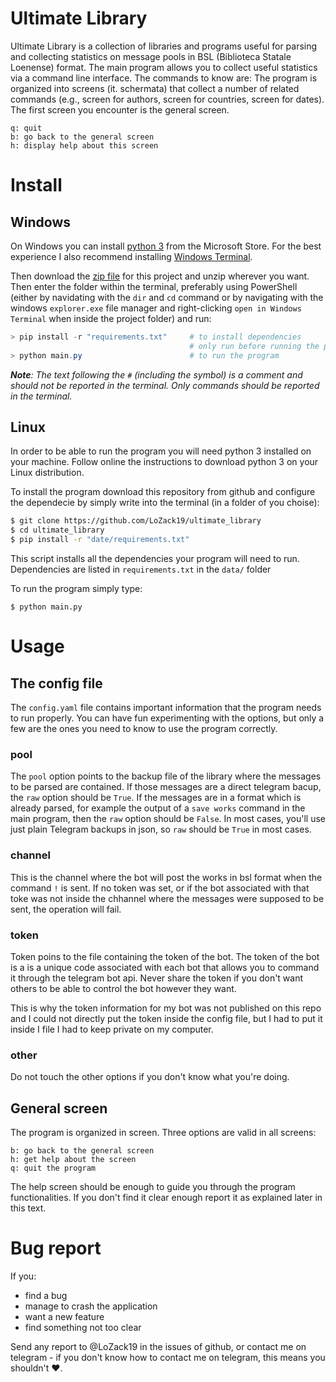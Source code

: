 # Ultimate Library

Ultimate Library is a collection of libraries and programs useful for parsing and collecting statistics on message pools in BSL (Biblioteca Statale Loenense) format. The main program allows you to collect useful statistics via a command line interface. The commands to know are:
The program is organized into screens (it. schermata) that collect a number of related commands (e.g., screen for authors, screen for countries, screen for dates). The first screen you encounter is the general screen.
```
q: quit
b: go back to the general screen
h: display help about this screen
```

# Install

## Windows

On Windows you can install [python 3](https://www.microsoft.com/en-us/p/python-39/9p7qfqmjrfp7) from the Microsoft Store. For the best experience I also recommend installing [Windows Terminal](https://www.microsoft.com/en-us/p/windows-terminal/9n0dx20hk701?rtc=1&activetab=pivot:overviewtab).

Then download the [zip file](https://github.com/LoZack19/ultimate_library/archive/refs/heads/master.zip) for this project and unzip wherever you want. Then enter the folder within the terminal, preferably using PowerShell (either by navidating with the `dir` and `cd` command or by navigating with the windows `explorer.exe` file manager and right-clicking `open in Windows Terminal` when inside the project folder) and run:

```PowerShell
> pip install -r "requirements.txt"     # to install dependencies
                                        # only run before running the program for the firs time
> python main.py                        # to run the program
```

_**Note**: The text following the `#` (including the symbol) is a comment and should not be reported in the terminal.
Only commands should be reported in the terminal._

## Linux

In order to be able to run the program you will need python 3 installed on your machine. Follow online the instructions to download python 3 on your Linux distribution.

To install the program download this repository from github and configure the dependecie by simply write into the terminal (in a folder of you choise):
```bash
$ git clone https://github.com/LoZack19/ultimate_library
$ cd ultimate_library
$ pip install -r "date/requirements.txt"
```

This script installs all the dependencies your program will need to run. Dependencies are listed in `requirements.txt` in the `data/` folder

To run the program simply type:
```
$ python main.py
```

# Usage

## The config file

The `config.yaml` file contains important information that the program needs to run properly. You can have fun experimenting with the options, but only a few are the ones you need to know to use the program correctly.

### pool

The `pool` option points to the backup file of the library where the messages to be parsed are contained. If those messages are a direct telegram bacup, the `raw` option should be `True`. If the messages are in a format which is already parsed, for example the output of a `save works` command in the main program, then the `raw` option should be `False`. In most cases, you'll use just plain Telegram backups in json, so `raw` should be `True` in most cases.

### channel

This is the channel where the bot will post the works in bsl format when the command `!` is sent. If no token was set, or if the bot associated with that toke was not inside the chhannel where the messages were supposed to be sent, the operation will fail.

### token

Token poins to the file containing the token of the bot. The token of the bot is a is a unique code associated with each bot that allows you to command it through the telegram bot api. Never share the token if you don't want others to be able to control the bot however they want.

This is why the token information for my bot was not published on this repo and I could not directly put the token inside the config file, but I had to put it inside I file I had to keep private on my computer.

### other

Do not touch the other options if you don't know what you're doing.

## General screen

The program is organized in screen. Three options are valid in all screens:
```
b: go back to the general screen
h: get help about the screen
q: quit the program
```

The help screen should be enough to guide you through the program functionalities. If you don't find it clear enough report it as explained later in this text.

# Bug report

If you:

- find a bug
- manage to crash the application
- want a new feature
- find something not too clear

Send any report to @LoZack19 in the issues of github, or contact me on telegram - if you don't know how to contact me on telegram, this means you shouldn't ❤️.